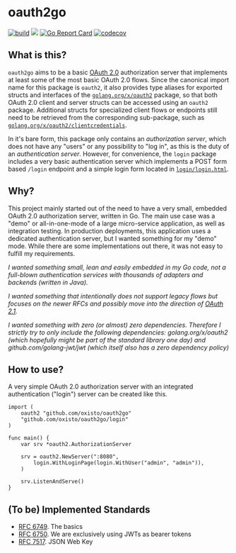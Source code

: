 # oauth2go

[![build](https://github.com/oxisto/oauth2go/actions/workflows/build.yml/badge.svg)](https://github.com/oxisto/oauth2go/actions/workflows/build.yml)
[![](https://godoc.org/github.com/oxisto/oauth2go?status.svg)](https://pkg.go.dev/github.com/oxisto/oauth2go)
[![Go Report Card](https://goreportcard.com/badge/github.com/oxisto/oauth2go)](https://goreportcard.com/report/github.com/oxisto/oauth2go)
[![codecov](https://codecov.io/gh/oxisto/oauth2go/branch/main/graph/badge.svg)](https://codecov.io/gh/oxisto/oauth2go)


## What is this?

`oauth2go` aims to be a basic [OAuth 2.0](https://datatracker.ietf.org/doc/html/rfc6749) authorization server that implements at least some of the most basic OAuth 2.0 flows. Since the canonical import name for this package is `oauth2`, it also provides type aliases for exported structs and interfaces of the [`golang.org/x/oauth2`](https://pkg.go.dev/golang.org/x/oauth2) package, so that both OAuth 2.0 client and server structs can be accessed using an `oauth2` package. Additional structs for specialized client flows or endpoints still need to be retrieved from the corresponding sub-package, such as [`golang.org/x/oauth2/clientcredentials`](https://pkg.go.dev/golang.org/x/oauth2/clientcredentials).

In it's bare form, this package only contains an *authorization server*, which does not have any "users" or any possibility to "log in", as this is the duty of an *authentication server*. However, for convenience, the `login` package includes a very basic authentication server which implements a POST form based `/login` endpoint and a simple login form located in [`login/login.html`](login/login.html).

## Why?

This project mainly started out of the need to have a very small, embedded OAuth 2.0 authorization server, written in Go. The main use case was a "demo" or all-in-one-mode of a large micro-service application, as well as integration testing. In production deployments, this application uses a dedicated authentication server, but I wanted something for my "demo" mode. While there are some implementations out there, it was not easy to fulfill my requirements.

*I wanted something small, lean and easily embedded in my Go code, not a full-blown authentication services with thousands of adapters and backends (written in Java).*

*I wanted something that intentionally does not support legacy flows but focuses on the newer RFCs and possibly move into the direction of [OAuth 2.1](https://datatracker.ietf.org/doc/html/draft-ietf-oauth-v2-1-04).*

*I wanted something with zero (or almost) zero dependencies. Therefore I strictly try to only include the following dependencies: golang.org/x/oauth2 (which hopefully might be part of the standard library one day) and github.com/golang-jwt/jwt (which itself also has a zero dependency policy)*

## How to use?

A very simple OAuth 2.0 authorization server with an integrated authentication ("login") server can be created like this.

```golang
import (
    oauth2 "github.com/oxisto/oauth2go"
    "github.com/oxisto/oauth2go/login"
)

func main() {
    var srv *oauth2.AuthorizationServer

    srv = oauth2.NewServer(":8080",
        login.WithLoginPage(login.WithUser("admin", "admin")),
    )

    srv.ListenAndServe()
}
```

## (To be) Implemented Standards

* [RFC 6749](https://datatracker.ietf.org/doc/html/rfc6749). The basics
* [RFC 6750](https://datatracker.ietf.org/doc/html/rfc6750). We are exclusively using JWTs as bearer tokens
* [RFC 7517](https://datatracker.ietf.org/doc/html/rfc7517). JSON Web Key